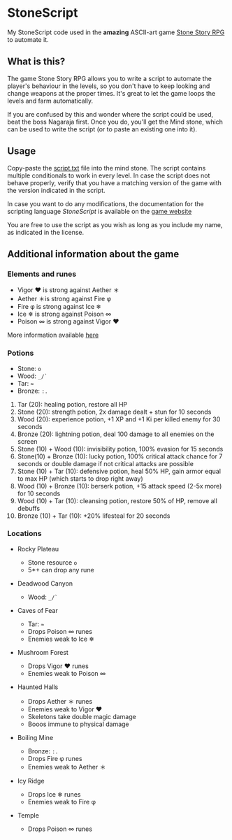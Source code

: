 StoneScript
===========

My StoneScript code used in the **amazing** ASCII-art game [Stone Story
RPG](https://store.steampowered.com/app/603390/Stone_Story_RPG/)
to automate it.


What is this?
----------------------------------------

The game Stone Story RPG allows you to write a script to automate the player's
behaviour in the levels, so you don't have to keep looking and change weapons
at the proper times. It's great to let the game loops the levels and farm
automatically.

If you are confused by this and wonder where the script could be used, beat
the boss Nagaraja first. Once you do, you'll get the Mind stone, which can
be used to write the script (or to paste an existing one into it).



Usage
----------------------------------------

Copy-paste the
[script.txt](https://raw.githubusercontent.com/TheMatjaz/StoneScript/master/script.txt)
file into the mind stone. The script contains multiple conditionals to work in
every level. In case the script does not behave properly, verify that you
have a matching version of the game with the version indicated in the script.

In case you want to do any modifications, the documentation for the
scripting language _StoneScript_ is available on the [game
website](http://stonestoryrpg.com/stonescript/help.txt)

You are free to use the script as you wish as long as you include my name,
as indicated in the license.



Additional information about the game
----------------------------------------

### Elements and runes

- Vigor ❤ is strong against Aether ＊
- Aether ＊is strong against Fire φ
- Fire φ is strong against Ice ❄
- Ice ❄ is strong against Poison ∞
- Poison ∞ is strong against Vigor ❤

More information available
[here](https://github.com/Tomotopieces/runestone-in-ssrpg/blob/master/README_EnglishVersion.md)


### Potions

- Stone: `o`
- Wood: `` _/` ``
- Tar: `≈`
- Bronze: `:.`


1.  Tar (20): healing potion, restore all HP
2.  Stone (20): strength potion, 2x damage dealt + stun for 10 seconds
3.  Wood (20): experience potion, +1 XP and +1 Ki per killed enemy for 30
    seconds
4.  Bronze (20): lightning potion, deal 100 damage to all enemies on the screen
5.  Stone (10) + Wood (10): invisibility potion, 100% evasion for 15 seconds
6.  Stone(10) + Bronze (10): lucky potion, 100% critical attack chance for 7
    seconds or double damage if not critical attacks are possible
7.  Stone (10) + Tar (10): defensive potion, heal 50% HP, gain armor equal to 
    max HP (which starts to drop right away)
8.  Wood (10) + Bronze (10): berserk potion, +15 attack speed (2-5x more) for
    10 seconds
9.  Wood (10) + Tar (10): cleansing potion, restore 50% of HP, remove all
    debuffs
10. Bronze (10) + Tar (10): +20% lifesteal for 20 seconds

### Locations

- Rocky Plateau
    - Stone resource `o`
    - 5*+ can drop any rune

- Deadwood Canyon
    - Wood: `` _/` ``

- Caves of Fear
    - Tar: `≈`
    - Drops Poison ∞ runes
    - Enemies weak to Ice ❄

- Mushroom Forest
    - Drops Vigor ❤ runes
    - Enemies weak to Poison ∞

- Haunted Halls
    - Drops Aether ＊ runes
    - Enemies weak to Vigor ❤
    - Skeletons take double magic damage
    - Booos immune to physical damage

- Boiling Mine
    - Bronze: `:.`
    - Drops Fire φ runes
    - Enemies weak to Aether ＊

- Icy Ridge
    - Drops Ice ❄ runes
    - Enemies weak to Fire φ

- Temple
    - Drops Poison ∞ runes
